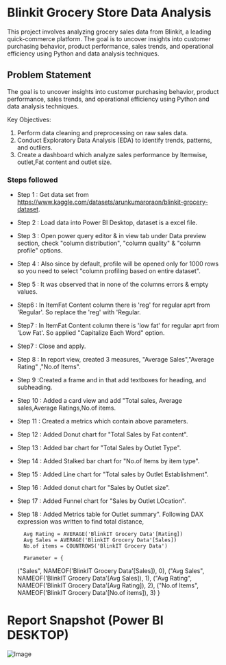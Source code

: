 # Blinkit Grocery Store Data Analysis

This project involves analyzing grocery sales data from Blinkit, a leading quick-commerce platform. The goal is to uncover insights into customer purchasing behavior, product performance, sales trends, and operational efficiency using Python and data analysis techniques.



## Problem Statement

 The goal is to uncover insights into customer purchasing behavior, product performance, sales trends, and operational efficiency using Python and data analysis techniques.

Key Objectives:
1. Perform data cleaning and preprocessing on raw sales data.
2. Conduct Exploratory Data Analysis (EDA) to identify trends, patterns, and outliers.
3. Create a dashboard which analyze sales performance by Itemwise, outlet,Fat content and outlet size.



### Steps followed 

- Step 1 : Get data set from https://www.kaggle.com/datasets/arunkumaroraon/blinkit-grocery-dataset.
- Step 2 : Load data into Power BI Desktop, dataset is a excel file.
- Step 3 : Open power query editor & in view tab under Data preview section, check "column distribution", "column quality" & "column profile" options.
- Step 4 : Also since by default, profile will be opened only for 1000 rows so you need to select "column profiling based on entire dataset".
- Step 5 : It was observed that in none of the columns errors & empty values.
- Step6 : In ItemFat Content column there is 'reg' for regular aprt from 'Regular'. So replace the 'reg' with 'Regular.
- Step7 : In ItemFat Content column there is 'low fat' for regular aprt from 'Low Fat'. So  applied "Capitalize Each Word" option.
- Step7 : Close and apply.
- Step 8 : In report view, created 3 measures, "Average Sales","Average Rating" ,"No.of Items".
- Step 9 :Created a frame and in that add textboxes for heading, and subheading.
- Step 10 : Added a card view and add "Total sales, Average sales,Average Ratings,No.of items. 
- Step 11 : Created a metrics which contain above parameters.
- Step 12 : Added Donut chart for "Total Sales by Fat content".
- Step 13 : Added bar chart for "Total Sales by Outlet Type".
- Step 14 : Added Stalked bar chart for "No.of Items by item type". 
- Step 15 : Added Line chart for "Total sales by Outlet Establishment". 
 - Step 16 : Added donut chart for "Sales by Outlet size". 
 - Step 17 : Added Funnel chart for "Sales by Outlet LOcation". 
 - Step 18 : Added Metrics table for Outlet summary". 
 Following DAX expression was written to find total distance,
 
         Avg Rating = AVERAGE('BlinkIT Grocery Data'[Rating])
         Avg Sales = AVERAGE('BlinkIT Grocery Data'[Sales])
         No.of items = COUNTROWS('BlinkIT Grocery Data')

         Parameter = {
    ("Sales", NAMEOF('BlinkIT Grocery Data'[Sales]), 0),
    ("Avg Sales", NAMEOF('BlinkIT Grocery Data'[Avg Sales]), 1),
    ("Avg Rating", NAMEOF('BlinkIT Grocery Data'[Avg Rating]), 2),
    ("No.of Items", NAMEOF('BlinkIT Grocery Data'[No.of items]), 3)
}
    
 
 # Report Snapshot (Power BI DESKTOP)

 
 ![Image](https://github.com/user-attachments/assets/55f5119c-a3d2-4f24-a793-897d1f112cef)
 
 
